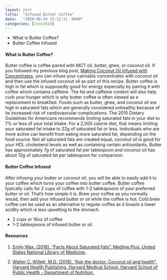 ```yaml
---
layout: post
title:  "Infused Butter Coffee"
date:   "2020-06-24 15:12:11 -0400"
categories: [June2020]
---
```






* What is Butter Coffee?
* Butter Coffee Infused




#### What is Butter Coffee?
Butter coffee is coffee paired with MCT oil, butter, ghee, or coconut oil. If you followed my previous blog post, [Making Coconut Oil Infused with Concentrates](https://rollingmountainkush.com/may2020/2020/05/31/infused-coconut-oil.html), you can infuse your cannabis concentrates with coconut oil and then use the infused coconut oil as part of this recipe. Butter coffee is high in fat which is supposedly good for energy especially by pairing it with coffee which contains caffeine. The fat and caffeine content will also help curb your hunger which is why butter coffee is often viewed as a replacement to breakfast. Foods such as butter, ghee, and coconut oil are high in saturated fats which are generally considered unhealthy because of its increased risk of cardiovascular complications. The 2015 Dietary Guidelines for Americans recommends limiting saturated fats in your diet to 7% or less of your total intake. For a 2,000 calorie diet, that means limiting your saturated fat intake to 22g of saturated fat or less.  Individuals who are more active can benefit from eating more saturated fat, depending on the food source. Not all saturated fats are created equal, coconut oil is good for your HDL cholesterol levels as well as containing certain antioxidants. Butter has approximately 7g of saturated fat per tablespoon and coconut oil has about 12g of saturated fat per tablespoon for comparison. 



#### Butter Coffee Infused
After infusing your butter or coconut oil, you will be able to easily add it to your coffee which turns your coffee into butter coffee. Butter coffee typically calls for 2 cups of coffee with 1-2 tablespoons of your preferred butter or oil. That’s how simple it is. Brew your coffee as you normally would, then add your infused butter or oil while the coffee is hot. Cold brew coffee can be used as an alternative to regular coffee as it boasts a lower acidity which is less upsetting to the stomach. 



* 2 cups or 16oz of coffee
* 1-2 tablespoons of infused butter or oil




#### Resources
1. <a href="https://medlineplus.gov/ency/patientinstructions/000838.htm#:~:text=Saturated%20fat%20is%20a%20type,high%20amounts%20of%20saturated%20fat."> Emily Wax. (2018). “Facts About Saturated Fats”. Medline Plus. United States National Library of Medicine. 
</a>

2. <a href="https://www.health.harvard.edu/staying-healthy/coconut-oil"> Walter C. Willett, M.D. (2018). “Ask the doctor: Coconut oil and health”. Harvard Health Publishing. Harvard Medical School. Harvard School of Public Health - Department of Nutrition.
</a>





